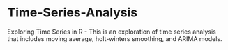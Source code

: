 # Time-Series-Analysis
Exploring Time Series in R - This is an exploration of time series analysis that includes moving average, holt-winters smoothing, and ARIMA models.
